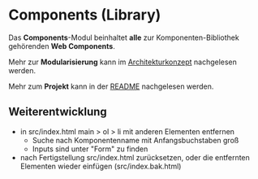 # Components (Library)

Das **Components**-Modul beinhaltet **alle** zur Komponenten-Bibliothek gehörenden **Web Components**.

Mehr zur **Modularisierung** kann im [Architekturkonzept](https://public-ui.github.io/docs/concepts/architecture) nachgelesen werden.

Mehr zum **Projekt** kann in der [README](https://public-ui.github.io/docs) nachgelesen werden.

## Weiterentwicklung

- in src/index.html main > ol > li mit anderen Elementen entfernen
  - Suche nach Komponentenname mit Anfangsbuchstaben groß
  - Inputs sind unter "Form" zu finden
- nach Fertigstellung src/index.html zurücksetzen, oder die entfernten Elementen wieder einfügen (src/index.bak.html)
